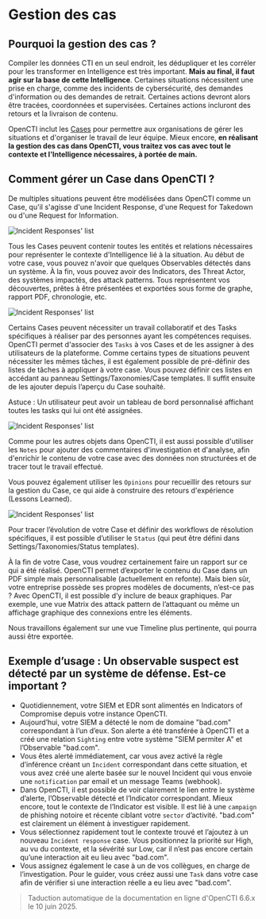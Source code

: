 # Gestion des cas

## Pourquoi la gestion des cas ?

Compiler les données CTI en un seul endroit, les dédupliquer et les corréler pour les transformer en Intelligence est très important. **Mais au final, il faut agir sur la base de cette Intelligence**. Certaines situations nécessitent une prise en charge, comme des incidents de cybersécurité, des demandes d'information ou des demandes de retrait. Certaines actions devront alors être tracées, coordonnées et supervisées. Certaines actions incluront des retours et la livraison de contenu.

OpenCTI inclut les [Cases](exploring-cases.md) pour permettre aux organisations de gérer les situations et d'organiser le travail de leur équipe. Mieux encore, **en réalisant la gestion des cas dans OpenCTI, vous traitez vos cas avec tout le contexte et l'Intelligence nécessaires, à portée de main.**

## Comment gérer un Case dans OpenCTI ?

De multiples situations peuvent être modélisées dans OpenCTI comme un Case, qu'il s'agisse d'une Incident Response, d'une Request for Takedown ou d'une Request for Information.

![Incident Responses' list](assets/cases-list.png)

Tous les Cases peuvent contenir toutes les entités et relations nécessaires pour représenter le contexte d'Intelligence lié à la situation. Au début de votre case, vous pouvez n'avoir que quelques Observables détectés dans un système. À la fin, vous pouvez avoir des Indicators, des Threat Actor, des systèmes impactés, des attack patterns. Tous représentent vos découvertes, prêtes à être présentées et exportées sous forme de graphe, rapport PDF, chronologie, etc.

![Incident Responses' list](assets/cases-observables.png)

Certains Cases peuvent nécessiter un travail collaboratif et des Tasks spécifiques à réaliser par des personnes ayant les compétences requises. OpenCTI permet d'associer des `Tasks` à vos Cases et de les assigner à des utilisateurs de la plateforme. Comme certains types de situations peuvent nécessiter les mêmes tâches, il est également possible de pré-définir des listes de tâches à appliquer à votre case. Vous pouvez définir ces listes en accédant au panneau Settings/Taxonomies/Case templates. Il suffit ensuite de les ajouter depuis l’aperçu du Case souhaité.

Astuce : Un utilisateur peut avoir un tableau de bord personnalisé affichant toutes les tasks qui lui ont été assignées.

![Incident Responses' list](assets/case-applying-template.png)

Comme pour les autres objets dans OpenCTI, il est aussi possible d'utiliser les `Notes` pour ajouter des commentaires d'investigation et d'analyse, afin d'enrichir le contenu de votre case avec des données non structurées et de tracer tout le travail effectué.

Vous pouvez également utiliser les `Opinions` pour recueillir des retours sur la gestion du Case, ce qui aide à construire des retours d'expérience (Lessons Learned).

![Incident Responses' list](assets/case-opinion.png)

Pour tracer l’évolution de votre Case et définir des workflows de résolution spécifiques, il est possible d’utiliser le `Status` (qui peut être défini dans Settings/Taxonomies/Status templates).

À la fin de votre Case, vous voudrez certainement faire un rapport sur ce qui a été réalisé. OpenCTI permet d’exporter le contenu du Case dans un PDF simple mais personnalisable (actuellement en refonte). Mais bien sûr, votre entreprise possède ses propres modèles de documents, n’est-ce pas ? Avec OpenCTI, il est possible d’y inclure de beaux graphiques. Par exemple, une vue Matrix des attack pattern de l’attaquant ou même un affichage graphique des connexions entre les éléments.

Nous travaillons également sur une vue Timeline plus pertinente, qui pourra aussi être exportée.

## Exemple d’usage : Un observable suspect est détecté par un système de défense. Est-ce important ?

- Quotidiennement, votre SIEM et EDR sont alimentés en Indicators of Compromise depuis votre instance OpenCTI.
- Aujourd’hui, votre SIEM a détecté le nom de domaine "bad.com" correspondant à l’un d’eux. Son alerte a été transférée à OpenCTI et a créé une relation `Sighting` entre votre système "SIEM permiter A" et l’Observable "bad.com".
- Vous êtes alerté immédiatement, car vous avez activé la règle d’inférence créant un `Incident` correspondant dans cette situation, et vous avez créé une alerte basée sur le nouvel Incident qui vous envoie une `notification` par email et un message Teams (webhook).
- Dans OpenCTI, il est possible de voir clairement le lien entre le système d’alerte, l’Observable détecté et l’Indicator correspondant. Mieux encore, tout le contexte de l’Indicator est visible. Il est lié à une `campaign` de phishing notoire et récente ciblant votre `sector` d’activité. "bad.com" est clairement un élément à investiguer rapidement.
- Vous sélectionnez rapidement tout le contexte trouvé et l’ajoutez à un nouveau `Incident response` case. Vous positionnez la priorité sur High, au vu du contexte, et la sévérité sur Low, car il n’est pas encore certain qu’une interaction ait eu lieu avec "bad.com".
- Vous assignez également le case à un de vos collègues, en charge de l’investigation. Pour le guider, vous créez aussi une `Task` dans votre case afin de vérifier si une interaction réelle a eu lieu avec "bad.com".

> Taduction automatique de la documentation en ligne d'OpenCTI 6.6.x le 10 juin 2025.